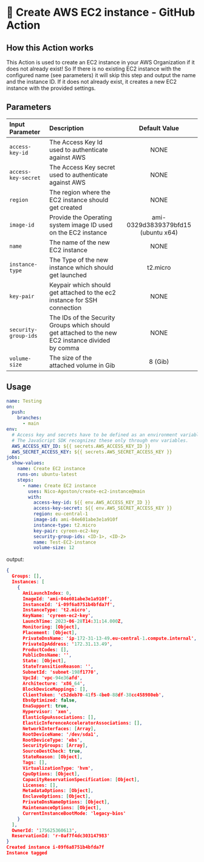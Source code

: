 # 🚀 Create AWS EC2 instance - GitHub Action

## How this Action works
This Action is used to create an EC2 instance in your AWS Organization if it does not already exist!
So If there is no existing EC2 instance with the configured name (see parameters) it will skip this step and output the name and the instance ID.
If it does not already exist, it creates a new EC2 instance with the provided settings.

## Parameters

|   Input Parameter   |                                         Description                                               | Default Value |
| :---                |                                             :---                                                  | :---:         |
| `access-key-id`     | The Access Key Id used to authenticate against AWS                                                | NONE          |
| `access-key-secret` | The Access Key secret used to authenticate against AWS                                            | NONE          |
| `region`            | The region where the EC2 instance should get created                                              | NONE          |
| `image-id`          | Provide the Operating system image ID used on the EC2 instance                                    | ami-0329d3839379bfd15 (ubuntu x64)      |
| `name`              | The name of the new EC2 instance                                                                  | NONE          |
| `instance-type`     | The Type of the new instance which should get launched                                            | t2.micro      |
| `key-pair`          | Keypair which should get attached to the ec2 instance for SSH connection                          | NONE          |
| `security-group-ids`| The IDs of the Security Groups which should get attached to the new EC2 instance divided by comma | NONE          |
| `volume-size`       | The size of the attached volume in Gib                                                            | 8 (Gib)       |


## Usage

```yaml
name: Testing
on:
  push:
    branches:
      - main
env:
  # Access key and secrets have to be defined as an environment variable. 
  # The JavaScript SDK recognizez these only through env variables.
  AWS_ACCESS_KEY_ID: ${{ secrets.AWS_ACCESS_KEY_ID }}
  AWS_SECRET_ACCESS_KEY: ${{ secrets.AWS_SECRET_ACCESS_KEY }}
jobs:
  show-values:
    name: Create EC2 instance
    runs-on: ubuntu-latest
    steps:
      - name: Create EC2 instance
        uses: Nico-Agoston/create-ec2-instance@main
        with:
          access-key-id: ${{ env.AWS_ACCESS_KEY_ID }}
          access-key-secret: ${{ env.AWS_SECRET_ACCESS_KEY }} 
          region: eu-central-1
          image-id: ami-04e601abe3e1a910f
          instance-type: t2.micro
          key-pair: cyreen-ec2-key
          security-group-ids: <ID-1>, <ID-2>
          name: Test-EC2-instance
          volume-size: 12
```
output:

```json
{
  Groups: [],
  Instances: [
    {
      AmiLaunchIndex: 0,
      ImageId: 'ami-04e601abe3e1a910f',
      InstanceId: 'i-09f6a8751b4bfda7f',
      InstanceType: 't2.micro',
      KeyName: 'cyreen-ec2-key',
      LaunchTime: 2023-06-28T14:31:14.000Z,
      Monitoring: [Object],
      Placement: [Object],
      PrivateDnsName: 'ip-172-31-13-49.eu-central-1.compute.internal',
      PrivateIpAddress: '172.31.13.49',
      ProductCodes: [],
      PublicDnsName: '',
      State: [Object],
      StateTransitionReason: '',
      SubnetId: 'subnet-198f1770',
      VpcId: 'vpc-94e36afd',
      Architecture: 'x86_64',
      BlockDeviceMappings: [],
      ClientToken: 'c52deb70-41f5-4be0-88df-38cc458980eb',
      EbsOptimized: false,
      EnaSupport: true,
      Hypervisor: 'xen',
      ElasticGpuAssociations: [],
      ElasticInferenceAcceleratorAssociations: [],
      NetworkInterfaces: [Array],
      RootDeviceName: '/dev/sda1',
      RootDeviceType: 'ebs',
      SecurityGroups: [Array],
      SourceDestCheck: true,
      StateReason: [Object],
      Tags: [],
      VirtualizationType: 'hvm',
      CpuOptions: [Object],
      CapacityReservationSpecification: [Object],
      Licenses: [],
      MetadataOptions: [Object],
      EnclaveOptions: [Object],
      PrivateDnsNameOptions: [Object],
      MaintenanceOptions: [Object],
      CurrentInstanceBootMode: 'legacy-bios'
    }
  ],
  OwnerId: '175625360613',
  ReservationId: 'r-0af7f4dc303147983'
}
Created instance i-09f6a8751b4bfda7f
Instance tagged
```